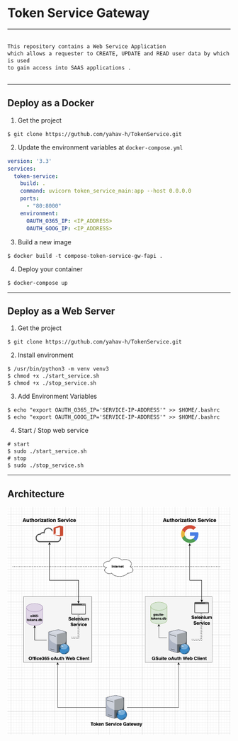 # Token Service Gateway

---
```text

This repository contains a Web Service Application
which allows a requester to CREATE, UPDATE and READ user data by which is used
to gain access into SAAS applications .
   
```
---

## Deploy as a Docker

1. Get the project
```shell
$ git clone https://guthub.com/yahav-h/TokenService.git 
```

2. Update the environment variables at `docker-compose.yml` 
```yaml
version: '3.3'
services:
  token-service:
    build: .
    command: uvicorn token_service_main:app --host 0.0.0.0
    ports:
      - "80:8000"
    environment:
      OAUTH_O365_IP: <IP_ADDRESS>
      OAUTH_GOOG_IP: <IP_ADDRESS>
```
3. Build a new image
```shell
$ docker build -t compose-token-service-gw-fapi .
```
4. Deploy your container
```shell
$ docker-compose up
```
---
## Deploy as a Web Server

1. Get the project
```shell
$ git clone https://guthub.com/yahav-h/TokenService.git 
```
2. Install environment 
```shell
$ /usr/bin/python3 -m venv venv3
$ chmod +x ./start_service.sh
$ chmod +x ./stop_service.sh
```
3. Add Environment Variables
```shell
$ echo "export OAUTH_O365_IP='SERVICE-IP-ADDRESS'" >> $HOME/.bashrc 
$ echo "export OAUTH_GOOG_IP='SERVICE-IP-ADDRESS'" >> $HOME/.bashrc 
```
4. Start / Stop web service
```shell
# start
$ sudo ./start_service.sh
# stop
$ sudo ./stop_service.sh
```


---
## Architecture

![erd-flow](erd-flow.png)